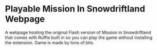 # Playable Mission In Snowdriftland Webpage
A webpage hosting the original Flash version of Mission in Snowdriftland that comes with Ruffle built in so you can play the game without installing the extension.
Game is made by tons of bits.
